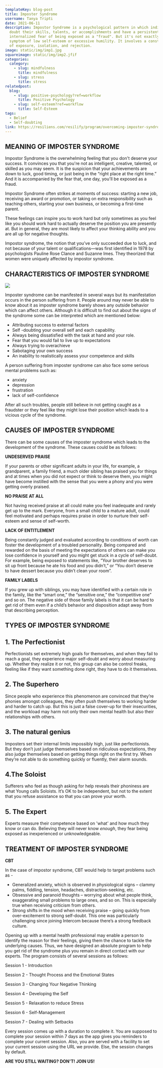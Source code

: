 ```yaml
---
templateKey: blog-post
title: Imposter Syndrome
username: Tanya Tripti
date: 2021-06-11
description: Impostor Syndrome is a psychological pattern in which individuals
  doubt their skills, talents, or accomplishments and have a persistent
  internalized fear of being exposed as a "fraud". But it's not exactly another
  symptom of low self-esteem or excessive humility. It involves a constant fear
  of exposure, isolation, and rejection.
image: static/img/imp1.jpg
squareimage: static/img/imp2.jfif
categories:
  category:
    - slug: mindfulness
      title: mindfulness
    - slug: stress
      title: stress
relatedpost:
  blog:
    - slug: positive-psychology?ref=workflow
      title: Positive Psychology
    - slug: self-esteem?ref=workflow
      title: Self-Esteem
tags:
  - Belief
  - Self-doubting
link: https://resiliens.com/resilify/program/overcoming-imposter-syndrome
---
```

<!--StartFragment-->

## **MEANING OF IMPOSTER SYNDROME**

Impostor Syndrome is the overwhelming feeling that you don't deserve your success. It convinces you that you're not as intelligent, creative, talented, or skilled as you may seem. It is the suspicion that your achievements are down to luck, good timing, or just being in the “right place at the right time.” And it is accompanied by the fear that, one day, you'll be exposed as a fraud.

Impostor Syndrome often strikes at moments of success: starting a new job, receiving an award or promotion, or taking on extra responsibility such as teaching others, starting your own business, or becoming a first-time parent.

These feelings can inspire you to work hard but only sometimes as you feel like you should work hard to actually deserve the position you are presently at. But in general, they are most likely to affect your thinking ability and you are all up for negative thoughts.

Impostor syndrome, the notion that you’ve only succeeded due to luck, and not because of your talent or qualifications—was first identified in 1978 by psychologists Pauline Rose Clance and Suzanne Imes. They theorized that women were uniquely affected by impostor syndrome.

## **CHARACTERISTICS OF IMPOSTER SYNDROME**

![](static/img/imp3.jpg)

Imposter syndrome can be manifested in several ways but its manifestation occurs in the person suffering from it. People around may never be able to know about it as imposter syndrome barely shows any outside behavior which can affect others. Although it is difficult to  find out about the signs of the syndrome some can be interpreted which are mentioned below:

* Attributing success to external factors
* Self -doubting your overall self and each capability.
* Always being dissatisfied with the task at hand and your role.
* Fear that you would fail to live up to expectations
* Always trying to overachieve
* Sabotaging your own success
* An inability to realistically assess your competence and skills

A person suffering from imposter syndrome can also face some serious mental problems such as:

* anxiety
* depression
* frustration
* lack of self-confidence

After all such troubles, people still believe in not getting caught as a fraudster or they feel like they might lose their position which leads to a vicious cycle of the syndrome.

## **CAUSES OF IMPOSTER SYNDROME**

There can be some causes of the imposter syndrome which leads to the development of the syndrome. These causes could be as follows:

**UNDESERVED PRAISE**

If your parents or other significant adults in your life, for example, a grandparent, a family friend, a much older sibling has praised you for things and at times when you did not expect or think to deserve them, you might have become instilled with the sense that you were a phony and you were getting overly praised.

**NO PRAISE AT ALL**

Not having received praise at all could make you feel inadequate and rarely get up to the mark. Everyone, from a small child to a mature adult, could feel motivated and perhaps requires praise in order to nurture their self-esteem and sense of self-worth. 

**LACK OF ENTITLEMENT**

Being constantly judged and evaluated according to conditions of worth can foster the development of a troubled personality. Being compared and rewarded on the basis of meeting the expectations of others can make you lose confidence in yourself and you might get stuck in a cycle of self-doubt. For example, being exposed to statements like, “Your brother deserves to sit up front because he ate his food and you didn’t,” or “You don’t deserve to have dessert because you didn’t clean your room”.

**FAMILY LABELS**

If you grew up with siblings, you may have identified with a certain role in the family, like the “smart one,” the “sensitive one,” the “competitive one” and so on. The negative side of those family labels is that it can be hard to get rid of them even if a child’s behavior and disposition adapt away from that describing perception.

## **TYPES OF IMPOSTER SYNDROME**

## 1. The Perfectionist

 Perfectionists set extremely high goals for themselves, and when they fail to reach a goal, they experience major self-doubt and worry about measuring up. Whether they realize it or not, this group can also be control freaks, feeling like if they want something done right, they have to do it themselves.

## 2. The Superhero

Since people who experience this phenomenon are convinced that they’re phonies amongst colleagues, they often push themselves to working harder and harder to catch up. But this is just a false cover-up for their insecurities, and the workload may harm not only their own mental health but also their relationships with others.

## 3. The natural genius

Imposters set their internal limits impossibly high, just like perfectionists. But they don’t just judge themselves based on ridiculous expectations, they also judge themselves based on getting things right on the first try. When they’re not able to do something quickly or fluently, their alarm sounds.

## 4.The Soloist

Sufferers who feel as though asking for help reveals their phoniness are what Young calls Soloists. It’s OK to be independent, but not to the extent that you refuse assistance so that you can prove your worth.

## 5. The Expert

Experts measure their competence based on 'what' and how much they know or can do. Believing they will never know *enough*, they fear being exposed as inexperienced or unknowledgeable.

## **TREATMENT OF IMPOSTER SYNDROME**

**CBT**

In the case of impostor syndrome, CBT would help to target problems such as - 

* Generalized anxiety, which is observed in physiological signs – clammy palms, fiddling, tension, headaches, distraction-seeking, etc.
* Obsessive and paranoid thoughts – worrying about what people think, exaggerating small problems to large ones, and so on. This is especially true when receiving criticism from others.
* Strong shifts in the mood when receiving praise – going quickly from over-excitement to strong self-doubt. This one was particularly challenging since joining Intercom because there’s a strong feedback culture.

Opening up with a mental health professional may enable a person to identify the reason for their feelings, giving them the chance to tackle the underlying causes. Thus, we have designed an absolute program to help you get rid of the syndrome plus you remain in direct contact with our experts. The program consists of several sessions as follows:

Session 1 - Introduction

Session 2 - Thought Process and the Emotional States

Session 3 - Changing Your Negative Thinking

Session 4 - Developing the Self

Session 5 - Relaxation to reduce Stress

Session 6 - Self-Management

Session 7 - Dealing with Setbacks

Every session comes up with a duration to complete it. You are supposed to complete your session within 7 days as the app gives you reminders to complete your current session. Also, you are served with a facility to set your current session using the URL we provide. Else, the session changes by default.

**ARE YOU STILL WAITING? DON'T! JOIN US!**

<!--EndFragment-->